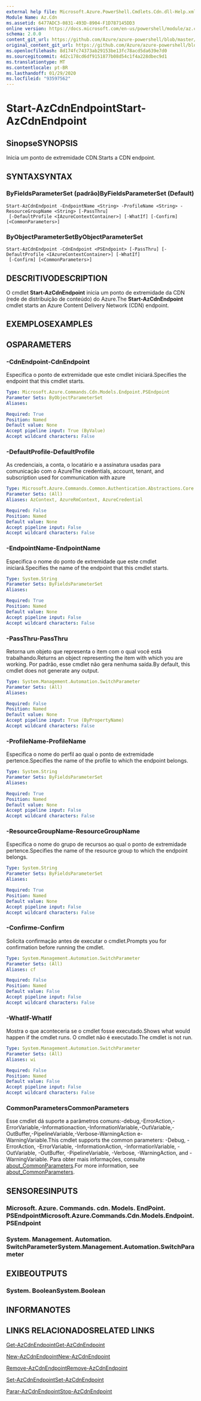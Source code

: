```yaml
---
external help file: Microsoft.Azure.PowerShell.Cmdlets.Cdn.dll-Help.xml
Module Name: Az.Cdn
ms.assetid: 6477ADC3-0831-493D-8904-F1D787145DD3
online version: https://docs.microsoft.com/en-us/powershell/module/az.cdn/start-azcdnendpoint
schema: 2.0.0
content_git_url: https://github.com/Azure/azure-powershell/blob/master/src/Cdn/Cdn/help/Start-AzCdnEndpoint.md
original_content_git_url: https://github.com/Azure/azure-powershell/blob/master/src/Cdn/Cdn/help/Start-AzCdnEndpoint.md
ms.openlocfilehash: 8d174fc74373ab29153be13fc78acd5da639e7d0
ms.sourcegitcommit: 4d2c178cd6df9151877b08d54c1f4a228dbec9d1
ms.translationtype: MT
ms.contentlocale: pt-BR
ms.lasthandoff: 01/29/2020
ms.locfileid: "93597562"
---
```

# <span data-ttu-id="5c395-101">Start-AzCdnEndpoint</span><span class="sxs-lookup"><span data-stu-id="5c395-101">Start-AzCdnEndpoint</span></span>

## <span data-ttu-id="5c395-102">Sinopse</span><span class="sxs-lookup"><span data-stu-id="5c395-102">SYNOPSIS</span></span>
<span data-ttu-id="5c395-103">Inicia um ponto de extremidade CDN.</span><span class="sxs-lookup"><span data-stu-id="5c395-103">Starts a CDN endpoint.</span></span>

## <span data-ttu-id="5c395-104">SYNTAX</span><span class="sxs-lookup"><span data-stu-id="5c395-104">SYNTAX</span></span>

### <span data-ttu-id="5c395-105">ByFieldsParameterSet (padrão)</span><span class="sxs-lookup"><span data-stu-id="5c395-105">ByFieldsParameterSet (Default)</span></span>
```
Start-AzCdnEndpoint -EndpointName <String> -ProfileName <String> -ResourceGroupName <String> [-PassThru]
 [-DefaultProfile <IAzureContextContainer>] [-WhatIf] [-Confirm] [<CommonParameters>]
```

### <span data-ttu-id="5c395-106">ByObjectParameterSet</span><span class="sxs-lookup"><span data-stu-id="5c395-106">ByObjectParameterSet</span></span>
```
Start-AzCdnEndpoint -CdnEndpoint <PSEndpoint> [-PassThru] [-DefaultProfile <IAzureContextContainer>] [-WhatIf]
 [-Confirm] [<CommonParameters>]
```

## <span data-ttu-id="5c395-107">DESCRITIVO</span><span class="sxs-lookup"><span data-stu-id="5c395-107">DESCRIPTION</span></span>
<span data-ttu-id="5c395-108">O cmdlet **Start-AzCdnEndpoint** inicia um ponto de extremidade da CDN (rede de distribuição de conteúdo) do Azure.</span><span class="sxs-lookup"><span data-stu-id="5c395-108">The **Start-AzCdnEndpoint** cmdlet starts an Azure Content Delivery Network (CDN) endpoint.</span></span>

## <span data-ttu-id="5c395-109">EXEMPLOS</span><span class="sxs-lookup"><span data-stu-id="5c395-109">EXAMPLES</span></span>

## <span data-ttu-id="5c395-110">OS</span><span class="sxs-lookup"><span data-stu-id="5c395-110">PARAMETERS</span></span>

### <span data-ttu-id="5c395-111">-CdnEndpoint</span><span class="sxs-lookup"><span data-stu-id="5c395-111">-CdnEndpoint</span></span>
<span data-ttu-id="5c395-112">Especifica o ponto de extremidade que este cmdlet iniciará.</span><span class="sxs-lookup"><span data-stu-id="5c395-112">Specifies the endpoint that this cmdlet starts.</span></span>

```yaml
Type: Microsoft.Azure.Commands.Cdn.Models.Endpoint.PSEndpoint
Parameter Sets: ByObjectParameterSet
Aliases:

Required: True
Position: Named
Default value: None
Accept pipeline input: True (ByValue)
Accept wildcard characters: False
```

### <span data-ttu-id="5c395-113">-DefaultProfile</span><span class="sxs-lookup"><span data-stu-id="5c395-113">-DefaultProfile</span></span>
<span data-ttu-id="5c395-114">As credenciais, a conta, o locatário e a assinatura usadas para comunicação com o Azure</span><span class="sxs-lookup"><span data-stu-id="5c395-114">The credentials, account, tenant, and subscription used for communication with azure</span></span>

```yaml
Type: Microsoft.Azure.Commands.Common.Authentication.Abstractions.Core.IAzureContextContainer
Parameter Sets: (All)
Aliases: AzContext, AzureRmContext, AzureCredential

Required: False
Position: Named
Default value: None
Accept pipeline input: False
Accept wildcard characters: False
```

### <span data-ttu-id="5c395-115">-EndpointName</span><span class="sxs-lookup"><span data-stu-id="5c395-115">-EndpointName</span></span>
<span data-ttu-id="5c395-116">Especifica o nome do ponto de extremidade que este cmdlet iniciará.</span><span class="sxs-lookup"><span data-stu-id="5c395-116">Specifies the name of the endpoint that this cmdlet starts.</span></span>

```yaml
Type: System.String
Parameter Sets: ByFieldsParameterSet
Aliases:

Required: True
Position: Named
Default value: None
Accept pipeline input: False
Accept wildcard characters: False
```

### <span data-ttu-id="5c395-117">-PassThru</span><span class="sxs-lookup"><span data-stu-id="5c395-117">-PassThru</span></span>
<span data-ttu-id="5c395-118">Retorna um objeto que representa o item com o qual você está trabalhando.</span><span class="sxs-lookup"><span data-stu-id="5c395-118">Returns an object representing the item with which you are working.</span></span>
<span data-ttu-id="5c395-119">Por padrão, esse cmdlet não gera nenhuma saída.</span><span class="sxs-lookup"><span data-stu-id="5c395-119">By default, this cmdlet does not generate any output.</span></span>

```yaml
Type: System.Management.Automation.SwitchParameter
Parameter Sets: (All)
Aliases:

Required: False
Position: Named
Default value: None
Accept pipeline input: True (ByPropertyName)
Accept wildcard characters: False
```

### <span data-ttu-id="5c395-120">-ProfileName</span><span class="sxs-lookup"><span data-stu-id="5c395-120">-ProfileName</span></span>
<span data-ttu-id="5c395-121">Especifica o nome do perfil ao qual o ponto de extremidade pertence.</span><span class="sxs-lookup"><span data-stu-id="5c395-121">Specifies the name of the profile to which the endpoint belongs.</span></span>

```yaml
Type: System.String
Parameter Sets: ByFieldsParameterSet
Aliases:

Required: True
Position: Named
Default value: None
Accept pipeline input: False
Accept wildcard characters: False
```

### <span data-ttu-id="5c395-122">-ResourceGroupName</span><span class="sxs-lookup"><span data-stu-id="5c395-122">-ResourceGroupName</span></span>
<span data-ttu-id="5c395-123">Especifica o nome do grupo de recursos ao qual o ponto de extremidade pertence.</span><span class="sxs-lookup"><span data-stu-id="5c395-123">Specifies the name of the resource group to which the endpoint belongs.</span></span>

```yaml
Type: System.String
Parameter Sets: ByFieldsParameterSet
Aliases:

Required: True
Position: Named
Default value: None
Accept pipeline input: False
Accept wildcard characters: False
```

### <span data-ttu-id="5c395-124">-Confirme</span><span class="sxs-lookup"><span data-stu-id="5c395-124">-Confirm</span></span>
<span data-ttu-id="5c395-125">Solicita confirmação antes de executar o cmdlet.</span><span class="sxs-lookup"><span data-stu-id="5c395-125">Prompts you for confirmation before running the cmdlet.</span></span>

```yaml
Type: System.Management.Automation.SwitchParameter
Parameter Sets: (All)
Aliases: cf

Required: False
Position: Named
Default value: False
Accept pipeline input: False
Accept wildcard characters: False
```

### <span data-ttu-id="5c395-126">-WhatIf</span><span class="sxs-lookup"><span data-stu-id="5c395-126">-WhatIf</span></span>
<span data-ttu-id="5c395-127">Mostra o que aconteceria se o cmdlet fosse executado.</span><span class="sxs-lookup"><span data-stu-id="5c395-127">Shows what would happen if the cmdlet runs.</span></span>
<span data-ttu-id="5c395-128">O cmdlet não é executado.</span><span class="sxs-lookup"><span data-stu-id="5c395-128">The cmdlet is not run.</span></span>

```yaml
Type: System.Management.Automation.SwitchParameter
Parameter Sets: (All)
Aliases: wi

Required: False
Position: Named
Default value: False
Accept pipeline input: False
Accept wildcard characters: False
```

### <span data-ttu-id="5c395-129">CommonParameters</span><span class="sxs-lookup"><span data-stu-id="5c395-129">CommonParameters</span></span>
<span data-ttu-id="5c395-130">Esse cmdlet dá suporte a parâmetros comuns:-debug,-ErrorAction,-ErrorVariable,-Informationaction,-InformationVariable,-OutVariable,-OutBuffer,-PipelineVariable,-Verbose-WarningAction e-WarningVariable.</span><span class="sxs-lookup"><span data-stu-id="5c395-130">This cmdlet supports the common parameters: -Debug, -ErrorAction, -ErrorVariable, -InformationAction, -InformationVariable, -OutVariable, -OutBuffer, -PipelineVariable, -Verbose, -WarningAction, and -WarningVariable.</span></span> <span data-ttu-id="5c395-131">Para obter mais informações, consulte [about_CommonParameters](https://go.microsoft.com/fwlink/?LinkID=113216).</span><span class="sxs-lookup"><span data-stu-id="5c395-131">For more information, see [about_CommonParameters](https://go.microsoft.com/fwlink/?LinkID=113216).</span></span>

## <span data-ttu-id="5c395-132">SENSORES</span><span class="sxs-lookup"><span data-stu-id="5c395-132">INPUTS</span></span>

### <span data-ttu-id="5c395-133">Microsoft. Azure. Commands. cdn. Models. EndPoint. PSEndpoint</span><span class="sxs-lookup"><span data-stu-id="5c395-133">Microsoft.Azure.Commands.Cdn.Models.Endpoint.PSEndpoint</span></span>

### <span data-ttu-id="5c395-134">System. Management. Automation. SwitchParameter</span><span class="sxs-lookup"><span data-stu-id="5c395-134">System.Management.Automation.SwitchParameter</span></span>

## <span data-ttu-id="5c395-135">EXIBE</span><span class="sxs-lookup"><span data-stu-id="5c395-135">OUTPUTS</span></span>

### <span data-ttu-id="5c395-136">System. Boolean</span><span class="sxs-lookup"><span data-stu-id="5c395-136">System.Boolean</span></span>

## <span data-ttu-id="5c395-137">INFORMA</span><span class="sxs-lookup"><span data-stu-id="5c395-137">NOTES</span></span>

## <span data-ttu-id="5c395-138">LINKS RELACIONADOS</span><span class="sxs-lookup"><span data-stu-id="5c395-138">RELATED LINKS</span></span>

[<span data-ttu-id="5c395-139">Get-AzCdnEndpoint</span><span class="sxs-lookup"><span data-stu-id="5c395-139">Get-AzCdnEndpoint</span></span>](./Get-AzCdnEndpoint.md)

[<span data-ttu-id="5c395-140">New-AzCdnEndpoint</span><span class="sxs-lookup"><span data-stu-id="5c395-140">New-AzCdnEndpoint</span></span>](./New-AzCdnEndpoint.md)

[<span data-ttu-id="5c395-141">Remove-AzCdnEndpoint</span><span class="sxs-lookup"><span data-stu-id="5c395-141">Remove-AzCdnEndpoint</span></span>](./Remove-AzCdnEndpoint.md)

[<span data-ttu-id="5c395-142">Set-AzCdnEndpoint</span><span class="sxs-lookup"><span data-stu-id="5c395-142">Set-AzCdnEndpoint</span></span>](./Set-AzCdnEndpoint.md)

[<span data-ttu-id="5c395-143">Parar-AzCdnEndpoint</span><span class="sxs-lookup"><span data-stu-id="5c395-143">Stop-AzCdnEndpoint</span></span>](./Stop-AzCdnEndpoint.md)


